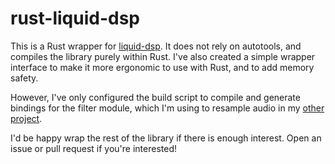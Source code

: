 # rust-liquid-dsp

This is a Rust wrapper for [liquid-dsp](https://github.com/jgaeddert/liquid-dsp). It does not rely
on autotools, and compiles the library purely within Rust. I've also created a simple wrapper
interface to make it more ergonomic to use with Rust, and to add memory safety.

However, I've only configured the build script to compile and generate bindings for the filter
module, which I'm using to resample audio in my [other project](https://github.com/RamiHg/RustyBoy).

I'd be happy wrap the rest of the library if there is enough interest. Open an issue or pull request
if you're interested!